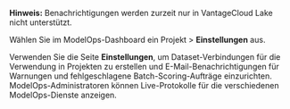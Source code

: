 **Hinweis:** Benachrichtigungen werden zurzeit nur in VantageCloud Lake nicht unterstützt.

Wählen Sie im ModelOps-Dashboard ein Projekt \> **Einstellungen** aus.

Verwenden Sie die Seite **Einstellungen**, um Dataset-Verbindungen für die Verwendung in Projekten zu erstellen und E-Mail-Benachrichtigungen für Warnungen und fehlgeschlagene Batch-Scoring-Aufträge einzurichten. ModelOps-Administratoren können Live-Protokolle für die verschiedenen ModelOps-Dienste anzeigen.
